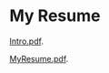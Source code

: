 # My Resume

[Intro.pdf](http://USERNAME.github.io/REPONAME/docs/Intro.pdf).

[MyResume.pdf](https://github.com/vsunkara23/Vishal_Sunkara_Resume/blob/main/MyResume.pdf).



